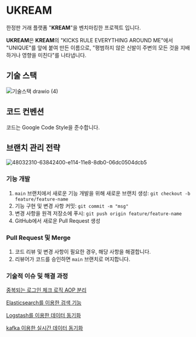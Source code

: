# UKREAM

한정판 거래 플랫폼 "**KREAM**"을 벤치마킹한 프로젝트 입니다.

**UKREAM**은 **KREAM**의 "KICKS RULE EVERYTHING AROUND ME"에서 "UNIQUE"를 앞에 붙여 만든 이름으로, "평범하지 않은 신발이 주변의 모든 것을 지배하거나 영향을 미친다"를 나타냅니다.

## 기술 스택

![기술스택 drawio (4)](https://github.com/f-lab-edu/UKREAM/assets/141301678/6ceb1ddf-acc7-4e52-b813-db51d3bfde0a)



## 코드 컨벤션

코드는 Google Code Style을 준수합니다.

## 브랜치 관리 전략

![48032310-63842400-e114-11e8-8db0-06dc0504dcb5](https://github.com/f-lab-edu/UKREAM/assets/141301678/0f4133aa-cb03-43b7-8dfe-98c7475995f5)


### 기능 개발

1. `main` 브랜치에서 새로운 기능 개발을 위해 새로운 브랜치 생성: `git checkout -b feature/feature-name`
2. 기능 구현 및 변경 사항 커밋: `git commit -m "msg"`
3. 변경 사항을 원격 저장소에 푸시: `git push origin feature/feature-name`
4. GitHub에서 새로운 Pull Request 생성

### Pull Request 및 Merge

1. 코드 리뷰 및 변경 사항이 필요한 경우, 해당 사항을 해결합니다.
2. 리뷰어가 코드를 승인하면 `main` 브랜치로 머지합니다.


### 기술적 이슈 및 해결 과정

[중복되는 로그인 체크 로직 AOP 분리](https://northern-catshark-6f5.notion.site/AOP-a9baff5c12d7490c83e49f36b89210d2)

[Elasticsearch를 이용한 검색 기능](https://northern-catshark-6f5.notion.site/Elasticsearch-f136ca2d556542d9a791b3a0fb8af27b)

[Logstash를 이용한 데이터 동기화](https://northern-catshark-6f5.notion.site/Logstash-47dd5f12859146f194ee374b6f782d09)

[kafka 이용한 실시간 데이터 동기화](https://northern-catshark-6f5.notion.site/Kafka-fffc8fa6764f48329252db8eea30c9ee)




